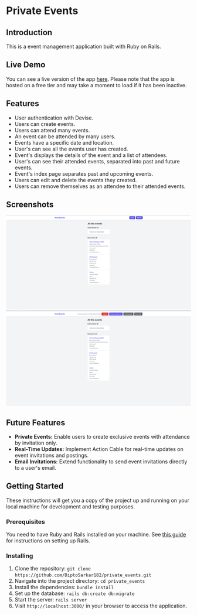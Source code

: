 # Private Events

## Introduction

This is a event management application built with Ruby on Rails.

## Live Demo

You can see a live version of the app [here](https://private-events-khmj.onrender.com).
Please note that the app is hosted on a free tier and may take a moment to load if it has been inactive.

## Features

- User authentication with Devise.
- Users can create events.
- Users can attend many events.
- An event can be attended by many users.
- Events have a specific date and location.
- User's can see all the events user has created.
- Event's displays the details of the event and a list of attendees.
- User's can see their attended events, separated into past and future events.
- Event's index page separates past and upcoming events.
- Users can edit and delete the events they created.
- Users can remove themselves as an attendee to their attended events.

## Screenshots

![SS1](./app/assets/images/ss1.PNG)
![SS2](./app/assets/images/ss2.PNG)


## Future Features

- **Private Events:** Enable users to create exclusive events with attendance by invitation only.
- **Real-Time Updates:** Implement Action Cable for real-time updates on event invitations and postings.
- **Email Invitations:** Extend functionality to send event invitations directly to a user's email.

## Getting Started

These instructions will get you a copy of the project up and running on your local machine for development and testing purposes.

### Prerequisites

You need to have Ruby and Rails installed on your machine. See [this guide](https://guides.rubyonrails.org/getting_started.html#creating-a-new-rails-project-installing-rails) for instructions on setting up Rails.

### Installing

1. Clone the repository: `git clone https://github.com/DiptoSarkar182/private_events.git`
2. Navigate into the project directory: `cd private_events`
3. Install the dependencies: `bundle install`
4. Set up the database: `rails db:create db:migrate`
5. Start the server: `rails server`
6. Visit `http://localhost:3000/` in your browser to access the application.